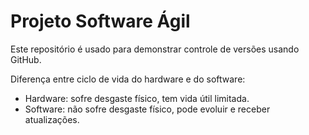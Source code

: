 # Projeto Software Ágil

Este repositório é usado para demonstrar controle de versões usando GitHub.

Diferença entre ciclo de vida do hardware e do software:
- Hardware: sofre desgaste físico, tem vida útil limitada.
- Software: não sofre desgaste físico, pode evoluir e receber atualizações.
